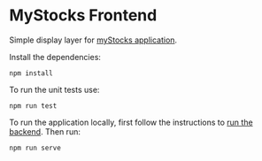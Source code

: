 # MyStocks Frontend

Simple display layer for [myStocks application](https://github.com/mep1992/MyStocks).

Install the dependencies:

`npm install`

To run the unit tests use:

`npm run test`

To run the application locally, first follow the instructions to 
[run the backend](https://github.com/mep1992/MyStocks). Then run:

`npm run serve`